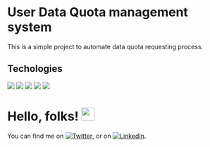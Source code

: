 # User Data Quota management system

This is a simple project to automate data quota requesting process. 

## Techologies

![](https://img.shields.io/badge/OS-Linux-informational?style=flat&logo=OS&logoColor=white&color=2bbc8a)
![](https://img.shields.io/badge/Code-Golang-informational?style=flat&logo=OS&logoColor=white&color=2bbc8a)
![](https://img.shields.io/badge/Code-html-informational?style=flat&logo=OS&logoColor=white&color=2bbc8a)
![](https://img.shields.io/badge/Code-JavaScript-informational?style=flat&logo=OS&logoColor=white&color=2bbc8a)
![](https://img.shields.io/badge/Tools-Docker-informational?style=flat&logo=OS&logoColor=white&color=2bbc8a)
# Hello, folks! <img src="https://raw.githubusercontent.com/MartinHeinz/MartinHeinz/master/wave.gif" width="30px">


<!-- Actual text -->

You can find me on [![Twitter][1.2]][1], or on [![LinkedIn][2.2]][2].

<!-- Icons -->

[1.2]: http://i.imgur.com/wWzX9uB.png (twitter icon without padding)
[2.2]: https://raw.githubusercontent.com/MartinHeinz/MartinHeinz/master/linkedin-3-16.png (LinkedIn icon without padding)

<!-- Links to your social media accounts -->

[1]: https://twitter.com/sachithmuha
[2]: https://www.linkedin.com/in/sachith-muhandiram-05a30568/